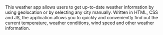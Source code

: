 This weather app allows users to get up-to-date weather information by using geolocation or by selecting any city manually. Written in HTML, CSS and JS, the application allows you to quickly and conveniently find out the current temperature, weather conditions, wind speed and other weather information.